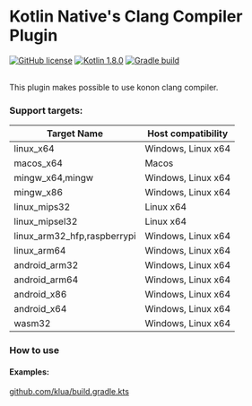 # Kotlin Native's Clang Compiler Plugin

[![GitHub license](https://img.shields.io/badge/license-Apache%20License%202.0-blue.svg?style=flat)](http://www.apache.org/licenses/LICENSE-2.0)
[![Kotlin 1.8.0](https://img.shields.io/badge/Kotlin-1.8.0-blue.svg?style=flat&logo=kotlin)](http://kotlinlang.org)
[![Gradle build](https://github.com/caffeine-mgn/kn-clang-compiler-plugin/actions/workflows/publish.yml/badge.svg) ](https://github.com/caffeine-mgn/kn-clang-compiler-plugin/actions/workflows/publish.yml) <br><br>

This plugin makes possible to use konon clang compiler.

### Support targets:
|Target Name| Host compatibility |
|----|--------------------|
|linux_x64| Windows, Linux x64 |
|macos_x64| Macos              |
|mingw_x64,mingw| Windows, Linux x64 |
|mingw_x86| Windows, Linux x64 |
|linux_mips32| Linux x64          |
|linux_mipsel32| Linux x64          |
|linux_arm32_hfp,raspberrypi| Windows, Linux x64 |
|linux_arm64| Windows, Linux x64 |
|android_arm32| Windows, Linux x64 |
|android_arm64| Windows, Linux x64 |
|android_x86| Windows, Linux x64 |
|android_x64| Windows, Linux x64 |
|wasm32| Windows, Linux x64 |

### How to use
#### Examples:
[github.com/klua/build.gradle.kts](https://github.com/caffeine-mgn/klua/blob/main/build.gradle.kts)
